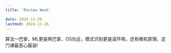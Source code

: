 ```yaml
---
title: 'Review Week'

date: 2024-12-26
lastmod: 2024-12-26
---
```


算法一巴掌，ML更是两巴掌，OS勿近，模式识别更是滚开呀。还有微机原理，这门课最恶心最装!
